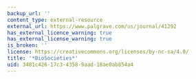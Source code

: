 ```yaml
---
backup_url: ''
content_type: external-resource
external_url: https://www.palgrave.com/us/journal/41292
has_external_licence_warning: true
has_external_license_warning: true
is_broken: ''
license: https://creativecommons.org/licenses/by-nc-sa/4.0/
title: '*BioSocieties*'
uid: 3481c426-17c3-4358-9aad-18ae0ab854a4
---
```

